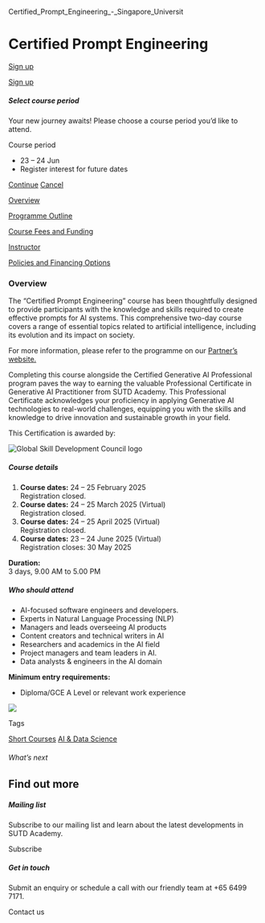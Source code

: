 Certified_Prompt_Engineering_-_Singapore_Universit



Certified Prompt Engineering
============================

[Sign up](#popup-masthead)

[Sign up](#popup-masthead)

##### Select course period

Your new journey awaits! Please choose a course period you’d like to attend.

Course period

* 23 – 24 Jun
* Register interest for future dates

[Continue](#)
[Cancel](#)

[Overview](/course/certified-prompt-engineering/#tabs)

[Programme Outline](/course/certified-prompt-engineering/programme-outline/#tabs)

[Course Fees and Funding](/course/certified-prompt-engineering/course-fees-and-funding/#tabs)

[Instructor](/course/certified-prompt-engineering/instructor/#tabs)

[Policies and Financing Options](/course/certified-prompt-engineering/policies-and-financing-options/#tabs)

### Overview

The “Certified Prompt Engineering” course has been thoughtfully designed to provide participants with the knowledge and skills required to create effective prompts for AI systems. This comprehensive two-day course covers a range of essential topics related to artificial intelligence, including its evolution and its impact on society.

For more information, please refer to the programme on our [Partner’s website.](https://agileasia.com/ai-prompt-engineering/)

Completing this course alongside the Certified Generative AI Professional program paves the way to earning the valuable Professional Certificate in Generative AI Practitioner from SUTD Academy. This Professional Certificate acknowledges your proficiency in applying Generative AI technologies to real-world challenges, equipping you with the skills and knowledge to drive innovation and sustainable growth in your field.

This Certification is awarded by:

![Global Skill Development Council logo](https://www.sutd.edu.sg/wp-content/uploads/2024/12/GSDC-Logo_3220400.png)

##### **Course details**

1. **Course dates:** 24 – 25 February 2025  
   Registration closed.
2. **Course dates:** 24 – 25 March 2025 (Virtual)  
   Registration closed.
3. **Course dates:** 24 – 25 April 2025 (Virtual)  
   Registration closed.
4. **Course dates:** 23 – 24 June 2025 (Virtual)  
   Registration closes: 30 May 2025

**Duration:**  
3 days, 9.00 AM to 5.00 PM

##### **Who should attend**

* AI-focused software engineers and developers.
* Experts in Natural Language Processing (NLP)
* Managers and leads overseeing AI products
* Content creators and technical writers in AI
* Researchers and academics in the AI field
* Project managers and team leaders in AI.
* Data analysts & engineers in the AI domain

**Minimum entry requirements:**

* Diploma/GCE A Level or relevant work experience

[![](https://www.sutd.edu.sg/wp-content/uploads/2025/03/vecteezy_whatsapp-png-icon_16716480-1.png?w=100)](https://wa.me/message/ANHASZVBZRRKI1)

Tags

[Short Courses](/admissions/academy/courses-and-modules/?academy-type-course=780)
[AI & Data Science](/admissions/academy/courses-and-modules/?discipline=782)

###### What’s next

Find out more
-------------

##### Mailing list

Subscribe to our mailing list and learn about the latest developments in SUTD Academy.

Subscribe

##### Get in touch

Submit an enquiry or schedule a call with our friendly team at +65 6499 7171.

Contact us

